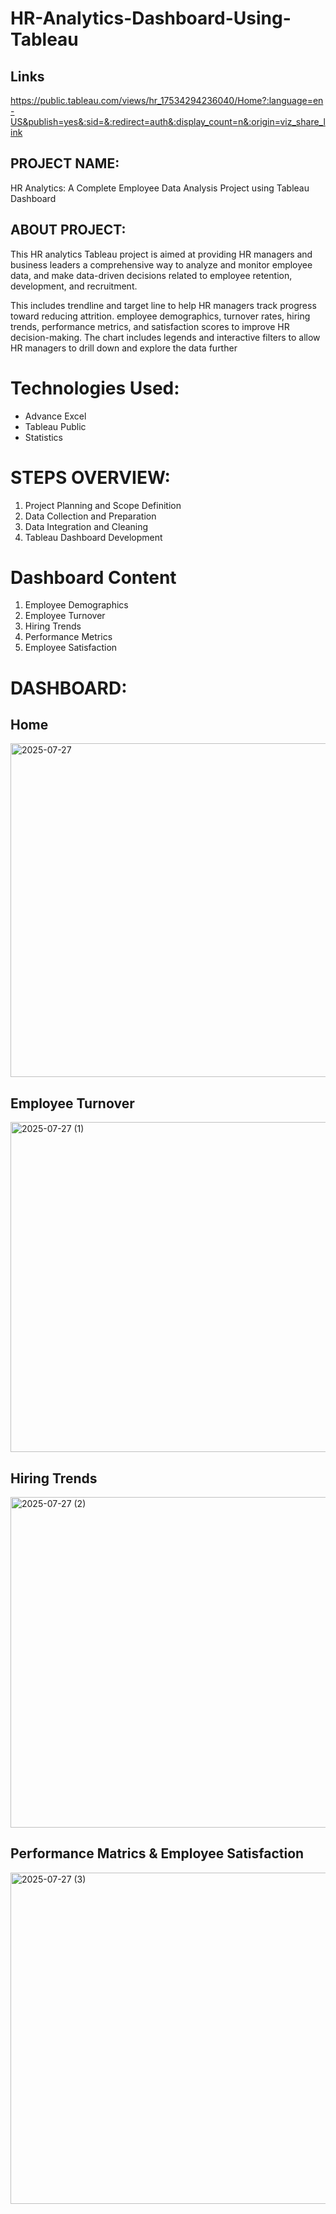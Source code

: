 # HR-Analytics-Dashboard-Using-Tableau

## Links
https://public.tableau.com/views/hr_17534294236040/Home?:language=en-US&publish=yes&:sid=&:redirect=auth&:display_count=n&:origin=viz_share_link

## PROJECT NAME:
HR Analytics: A Complete Employee Data Analysis Project using Tableau Dashboard

## ABOUT PROJECT:
This HR analytics Tableau project is aimed at providing HR managers and business leaders a comprehensive way to analyze and monitor employee data, and make data-driven decisions related to employee retention, development, and recruitment.

This includes trendline and target line to help HR managers track progress toward reducing attrition. employee demographics,
turnover rates, hiring trends, performance metrics, and satisfaction scores to improve HR decision-making. The chart includes legends and interactive filters to allow HR managers to drill down and explore the data further

# Technologies Used:
- Advance Excel
- Tableau Public
- Statistics

# STEPS OVERVIEW:
1. Project Planning and Scope Definition
2. Data Collection and Preparation
3. Data Integration and Cleaning
4. Tableau Dashboard Development

# Dashboard Content
1. Employee Demographics
2. Employee Turnover
3. Hiring Trends
4. Performance Metrics
5. Employee Satisfaction

# DASHBOARD:
## Home
<img width="1093" height="534" alt="2025-07-27" src="https://github.com/user-attachments/assets/c26cc424-6631-4c9d-8748-543bccb96ebe" />

## Employee Turnover
<img width="1093" height="528" alt="2025-07-27 (1)" src="https://github.com/user-attachments/assets/b5807faf-98ec-4685-8d52-a71acf403913" />

## Hiring Trends
<img width="1093" height="529" alt="2025-07-27 (2)" src="https://github.com/user-attachments/assets/e5f01866-ebeb-4c5e-bbec-1c135bd4426a" />

## Performance Matrics & Employee Satisfaction
<img width="1090" height="530" alt="2025-07-27 (3)" src="https://github.com/user-attachments/assets/c8ca0ca1-90db-4c47-8ea6-ccb08516f9d5" />
